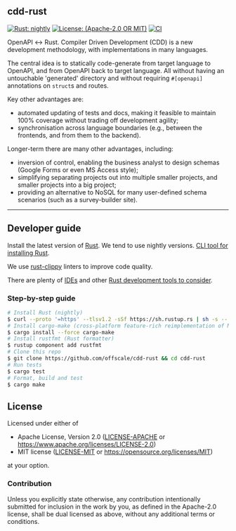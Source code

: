 cdd-rust
--------
[![Rust: nightly](https://img.shields.io/badge/Rust-nightly-blue.svg)](https://www.rust-lang.org)
[![License: (Apache-2.0 OR MIT)](https://img.shields.io/badge/LICENSE-Apache--2.0%20OR%20MIT-orange)](LICENSE-APACHE)
[![CI](https://github.com/offscale/cdd-rust/actions/workflows/ci-cargo.yml/badge.svg)](https://github.com/offscale/cdd-rust/actions/workflows/ci-cargo.yml)

OpenAPI ↔ Rust. Compiler Driven Development (CDD) is a new development methodology, with implementations in many languages.

The central idea is to statically code-generate from target language to OpenAPI, and from OpenAPI back to target language.
All without having an untouchable 'generated' directory and without requiring `#[openapi]` annotations on `struct`s and routes.

Key other advantages are:

  - automated updating of tests and docs, making it feasible to maintain 100% coverage without trading off development agility;
  - synchronisation across language boundaries (e.g., between the frontends, and from them to the backend).

Longer-term there are many other advantages, including:

  - inversion of control, enabling the business analyst to design schemas (Google Forms or even MS Access style);
  - simplifying separating projects out into multiple smaller projects, and smaller projects into a big project;
  - providing an alternative to NoSQL for many user-defined schema scenarios (such as a survey-builder site).

---

## Developer guide

Install the latest version of [Rust](https://www.rust-lang.org). We tend to use nightly versions. [CLI tool for installing Rust](https://rustup.rs).

We use [rust-clippy](https://github.com/rust-lang-nursery/rust-clippy) linters to improve code quality.

There are plenty of [IDEs](https://areweideyet.com) and other [Rust development tools to consider](https://github.com/rust-unofficial/awesome-rust#development-tools).

### Step-by-step guide

```bash
# Install Rust (nightly)
$ curl --proto '=https' --tlsv1.2 -sSf https://sh.rustup.rs | sh -s -- --default-toolchain nightly
# Install cargo-make (cross-platform feature-rich reimplementation of Make)
$ cargo install --force cargo-make
# Install rustfmt (Rust formatter)
$ rustup component add rustfmt
# Clone this repo
$ git clone https://github.com/offscale/cdd-rust && cd cdd-rust
# Run tests
$ cargo test
# Format, build and test
$ cargo make
```

## License

Licensed under either of

- Apache License, Version 2.0 ([LICENSE-APACHE](LICENSE-APACHE) or <https://www.apache.org/licenses/LICENSE-2.0>)
- MIT license ([LICENSE-MIT](LICENSE-MIT) or <https://opensource.org/licenses/MIT>)

at your option.

### Contribution

Unless you explicitly state otherwise, any contribution intentionally submitted
for inclusion in the work by you, as defined in the Apache-2.0 license, shall be
dual licensed as above, without any additional terms or conditions.
